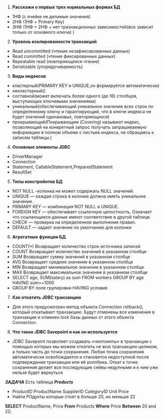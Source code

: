 1. **Расскажи о первых трех нормальных формах БД**
- 1НФ (с ячейке не делимые значения)
- 2НФ (1НФ + Primary Key)
- 3НФ (1НФ + 2НФ + нет тразнакционных зависимостей(все зависит только от основного ключа) )
2. **Уровень изолированности транзакций**
- Read uncommitted (чтение незафиксированных данных)
- Read committed (чтение фиксированных данных)
- Repeatable read (повторяющееся чтение)
- Serializable (упорядочиваемость)

3. **Виды индексов**
- кластерный(PRIMARY KEY и UNIQUE,он формируется автоматически)
- некласторный()
- составной(может включать более одного (до 16) столбцов, выступающих ключевыми значениями)
- уникальный(обеспечивающий уникальное значение всех строк по определенному ключу и гарантирующий, что в ключе индекса не будет значений одинаковых, повторяющихся)
- прокрывающий(Покрывающим (Covering) называют индекс, позволяющий на конкретный запрос получать запрашиваемую информацию в полном объеме с листьев индекса, не обращаясь к записям таблицы.)

4. **Основные элементы JDBC** 
- DriverManager
- Connection
- Statement, CallableStatement,PreparedStatement
- ResultSet
5. **Типы констрейнтов БД**
- NOT NULL -колонка не может содержать NULL значений.
- UNIQUE — каждая строка в колонке должна иметь уникальное значение.
- PRIMARY KEY — комбинация NOT NULL и UNIQUE.
- FOREIGN KEY — обеспечивает ссылочную целостность. Означает что ссылающиеся данные имеют соответствие в другой таблице.
- CHECK — проверка на определенное выполнение правил.
- DEFAULT — задает значение по умолчанию для колонки
6. **Агрегатные функции БД**
- COUNT(*)	Возвращает количество строк источника записей
- COUNT	Возвращает количество значений в указанном столбце
- SUM	Возвращает сумму значений в указанном столбце
- AVG	Возвращает среднее значение в указанном столбце
- MIN	Возвращает минимальное значение в указанном столбце
- MAX	Возвращает максимальное значение в указанном столбце
- SELECT age, SUM(salary) as sum FROM workers GROUP BY age HAVING sum>=1000
- GROUP BY поле групировки  HAVING условие
7. **Как откатить JDBC транзакцию**
- Для этого предусмотрен метод объекта Connection rollback(), который откатывает транзакцию. Будут отменены все изменения в транзакции и отменен lock базы данных от этого объекта Connection.
8. **Что такое JDBC Savepoint и как он используется**
- JDBC Savepoint позволяет создавать «чекпоинты» в транзакции с помощью которых мы можем откатить не всю транзакцию целиком, а только часть до точки сохранения. Любая точка сохранения автоматически освобождается и становится недоступной после подтверждения транзакции или её роллбека. Откат к точке сохранения делает все последующие сейвы недупными и к ним уже нельзя будет вернуться

***ЗАДАЧА***
Есть таблица ***Products***
- ProductID	ProductName	SupplierID	CategoryID	Unit	Price
- Найти РОдукты которые стоят в больше 20, но меньше 22 

**SELECT** ProductName, Price **From** Products **Where** Price **Between** 20 and 22;